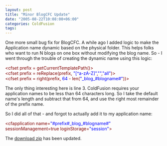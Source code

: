 ```yaml
---
layout: post
title: "Minor BlogCFC Update"
date: "2005-08-22T10:08:00+06:00"
categories: ColdFusion 
tags: 
---
```


One more small bug fix for BlogCFC. A while ago I added logic to make the Application name dynamic based on the physical folder. This helps folks who want to run N blogs on one box without modifying the blog name. So - I went through the trouble of creating the dynamic name using this logic:

<div class="code"><FONT COLOR=MAROON>&lt;cfset prefix = getCurrentTemplatePath()&gt;</FONT><br>
<FONT COLOR=MAROON>&lt;cfset prefix = reReplace(prefix, <FONT COLOR=BLUE>"[^a-zA-Z]"</FONT>,<FONT COLOR=BLUE>""</FONT>,<FONT COLOR=BLUE>"all"</FONT>)&gt;</FONT><br>
<FONT COLOR=MAROON>&lt;cfset prefix = right(prefix,<FONT COLOR=BLUE> 64</FONT> - len(<FONT COLOR=BLUE>"_blog_#blogname#"</FONT>))&gt;</FONT></div>

The only thing interesting here is line 3. ColdFusion requires your application names to be less than 64 characters long. So I take the default name's length and subtract that from 64, and use the right most remainder of the prefix name. 

So I did all of that - and forgot to actually add it to my application name:

<div class="code"><FONT COLOR=MAROON>&lt;cfapplication name=<FONT COLOR=BLUE>"#prefix#_blog_#blogname#"</FONT> sessionManagement=true loginStorage=<FONT COLOR=BLUE>"session"</FONT>&gt;</FONT></div>

The <a href="http://ray.camdenfamily.com/blog.zip">download zip</a> has been updated.